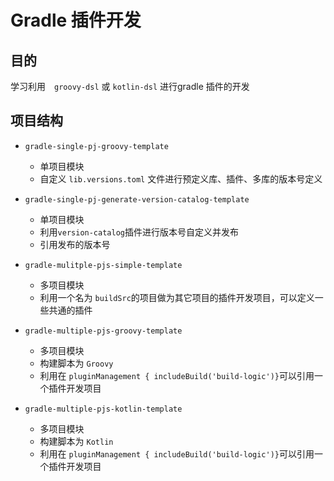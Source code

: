 # Gradle 插件开发

## 目的
学习利用　`groovy-dsl` 或 `kotlin-dsl` 进行gradle 插件的开发

## 项目结构 

- `gradle-single-pj-groovy-template`
  - 单项目模块
  - 自定义 `lib.versions.toml` 文件进行预定义库、插件、多库的版本号定义

- `gradle-single-pj-generate-version-catalog-template`
    - 单项目模块
    - 利用`version-catalog`插件进行版本号自定义并发布
    - 引用发布的版本号


- `gradle-mulitple-pjs-simple-template`
    - 多项目模块
    - 利用一个名为 `buildSrc`的项目做为其它项目的插件开发项目，可以定义一些共通的插件

- `gradle-multiple-pjs-groovy-template`
    - 多项目模块
    - 构建脚本为 `Groovy`
    - 利用在 `pluginManagement { includeBuild('build-logic')}`可以引用一个插件开发项目

- `gradle-multiple-pjs-kotlin-template`
    - 多项目模块
    - 构建脚本为 `Kotlin`
    - 利用在 `pluginManagement { includeBuild('build-logic')}`可以引用一个插件开发项目
